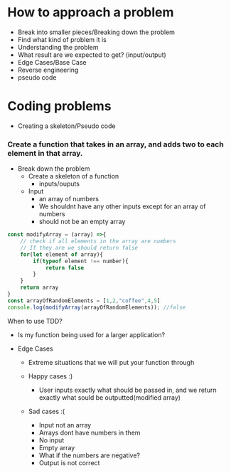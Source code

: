 # How to approach a problem
- Break into smaller pieces/Breaking down the problem
- Find what kind of problem it is
- Understanding the problem
- What result are we expected to get? (input/output)
- Edge Cases/Base Case
- Reverse engineering
- pseudo code


# Coding problems

- Creating a skeleton/Pseudo code


### Create a function that takes in an array, and adds two to each element in that array.

- Break down the problem
    - Create a skeleton of a function
        - inputs/ouputs
    - Input
        - an array of numbers
        - We shouldnt have any other inputs except for an array of numbers
        - should not be an empty array

```javascript
const modifyArray = (array) =>{
    // check if all elements in the array are numbers
    // If they are we should return false
    for(let element of array){
        if(typeof element !== number){
            return false
        }
    }
    return array
}
const arrayOfRandomElements = [1,2,"coffee",4,5]
console.log(modifyArray(arrayOfRandomElements)); //false
```

When to use TDD?
 - Is my function being used for a larger application?

- Edge Cases
    - Extreme situations that we will put your function through
    - Happy cases :)
        - User inputs exactly what should be passed in, and we return exactly what sould be outputted(modified array)

    - Sad cases :(
        - Input not an array
        - Arrays dont have numbers in them
        - No input
        - Empty array
        - What if the numbers are negative?
        - Output is not correct